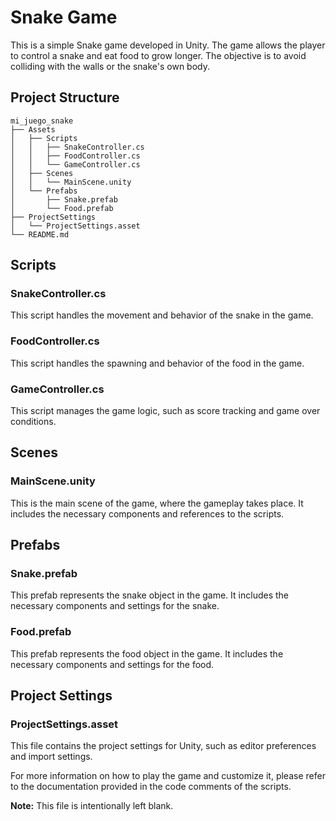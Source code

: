 # Snake Game

This is a simple Snake game developed in Unity. The game allows the player to control a snake and eat food to grow longer. The objective is to avoid colliding with the walls or the snake's own body.

## Project Structure

```
mi_juego_snake
├── Assets
│   ├── Scripts
│   │   ├── SnakeController.cs
│   │   ├── FoodController.cs
│   │   └── GameController.cs
│   ├── Scenes
│   │   └── MainScene.unity
│   └── Prefabs
│       ├── Snake.prefab
│       └── Food.prefab
├── ProjectSettings
│   └── ProjectSettings.asset
└── README.md
```

## Scripts

### SnakeController.cs

This script handles the movement and behavior of the snake in the game.

### FoodController.cs

This script handles the spawning and behavior of the food in the game.

### GameController.cs

This script manages the game logic, such as score tracking and game over conditions.

## Scenes

### MainScene.unity

This is the main scene of the game, where the gameplay takes place. It includes the necessary components and references to the scripts.

## Prefabs

### Snake.prefab

This prefab represents the snake object in the game. It includes the necessary components and settings for the snake.

### Food.prefab

This prefab represents the food object in the game. It includes the necessary components and settings for the food.

## Project Settings

### ProjectSettings.asset

This file contains the project settings for Unity, such as editor preferences and import settings.

For more information on how to play the game and customize it, please refer to the documentation provided in the code comments of the scripts.

**Note:** This file is intentionally left blank.